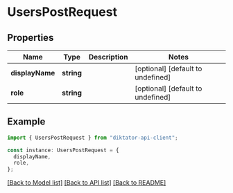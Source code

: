 # UsersPostRequest

## Properties

| Name            | Type       | Description | Notes                             |
| --------------- | ---------- | ----------- | --------------------------------- |
| **displayName** | **string** |             | [optional] [default to undefined] |
| **role**        | **string** |             | [optional] [default to undefined] |

## Example

```typescript
import { UsersPostRequest } from "diktator-api-client";

const instance: UsersPostRequest = {
  displayName,
  role,
};
```

[[Back to Model list]](../README.md#documentation-for-models) [[Back to API list]](../README.md#documentation-for-api-endpoints) [[Back to README]](../README.md)

